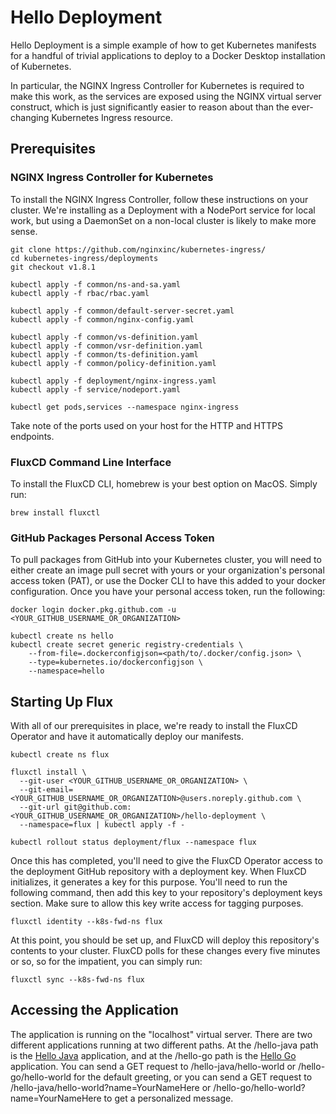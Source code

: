 # Hello Deployment

Hello Deployment is a simple example of how to get Kubernetes manifests for 
a handful of trivial applications to deploy to a Docker Desktop installation 
of Kubernetes.

In particular, the NGINX Ingress Controller for Kubernetes is required to 
make this work, as the services are exposed using the NGINX virtual server 
construct, which is just significantly easier to reason about than the 
ever-changing Kubernetes Ingress resource.

## Prerequisites

### NGINX Ingress Controller for Kubernetes

To install the NGINX Ingress Controller, follow these instructions on your 
cluster.  We're installing as a Deployment with a NodePort service for local 
work, but using a DaemonSet on a non-local cluster is likely to make more 
sense.

```shell
git clone https://github.com/nginxinc/kubernetes-ingress/
cd kubernetes-ingress/deployments
git checkout v1.8.1

kubectl apply -f common/ns-and-sa.yaml
kubectl apply -f rbac/rbac.yaml

kubectl apply -f common/default-server-secret.yaml
kubectl apply -f common/nginx-config.yaml

kubectl apply -f common/vs-definition.yaml
kubectl apply -f common/vsr-definition.yaml
kubectl apply -f common/ts-definition.yaml
kubectl apply -f common/policy-definition.yaml

kubectl apply -f deployment/nginx-ingress.yaml
kubectl apply -f service/nodeport.yaml

kubectl get pods,services --namespace nginx-ingress
```

Take note of the ports used on your host for the HTTP and HTTPS endpoints.

### FluxCD Command Line Interface

To install the FluxCD CLI, homebrew is your best option on MacOS.  Simply run:

```shell
brew install fluxctl
```

### GitHub Packages Personal Access Token

To pull packages from GitHub into your Kubernetes cluster, you will need to 
either create an image pull secret with yours or your organization's personal
access token (PAT), or use the Docker CLI to have this added to your docker 
configuration.  Once you have your personal access token, run the following:

```shell
docker login docker.pkg.github.com -u <YOUR_GITHUB_USERNAME_OR_ORGANIZATION>

kubectl create ns hello
kubectl create secret generic registry-credentials \
    --from-file=.dockerconfigjson=<path/to/.docker/config.json> \
    --type=kubernetes.io/dockerconfigjson \
    --namespace=hello
```

## Starting Up Flux

With all of our prerequisites in place, we're ready to install the FluxCD 
Operator and have it automatically deploy our manifests.

```shell
kubectl create ns flux

fluxctl install \
  --git-user <YOUR_GITHUB_USERNAME_OR_ORGANIZATION> \
  --git-email=<YOUR_GITHUB_USERNAME_OR_ORGANIZATION>@users.noreply.github.com \
  --git-url git@github.com:<YOUR_GITHUB_USERNAME_OR_ORGANIZATION>/hello-deployment \
  --namespace=flux | kubectl apply -f -

kubectl rollout status deployment/flux --namespace flux
```

Once this has completed, you'll need to give the FluxCD Operator access to the 
deployment GitHub repository with a deployment key.  When FluxCD initializes, 
it generates a key for this purpose.  You'll need to run the following command, 
then add this key to your repository's deployment keys section.  Make sure to 
allow this key write access for tagging purposes.

```shell
fluxctl identity --k8s-fwd-ns flux
```

At this point, you should be set up, and FluxCD will deploy this repository's 
contents to your cluster.  FluxCD polls for these changes every five minutes or so, 
so for the impatient, you can simply run:

```shell
fluxctl sync --k8s-fwd-ns flux
```

## Accessing the Application

The application is running on the "localhost" virtual server. There are two different 
applications running at two different paths.  At the /hello-java 
path is the [Hello Java](https://www.github.com/jmgrimes/hello-java) application, and 
at the /hello-go path is the [Hello Go](https://www.github.com/jmgrimes/hello-go) 
application.  You can send a GET request to /hello-java/hello-world or 
/hello-go/hello-world for the default greeting, or you can send a GET request to 
/hello-java/hello-world?name=YourNameHere or /hello-go/hello-world?name=YourNameHere 
to get a personalized message.